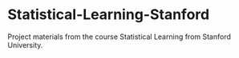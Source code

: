 # Statistical-Learning-Stanford
Project materials from the course Statistical Learning from Stanford University.
